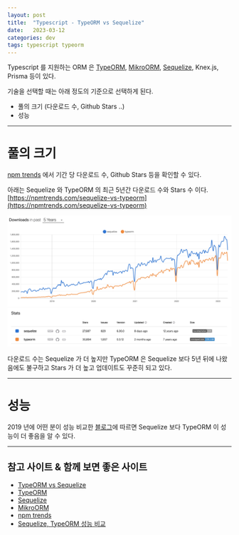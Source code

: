 ```yaml
---
layout: post
title:  "Typescript - TypeORM vs Sequelize"
date:   2023-03-12
categories: dev
tags: typescript typeorm
---
```


Typescript 를 지원하는 ORM 은 [TypeORM](https://typeorm.io/), [MikroORM](https://mikro-orm.io/docs/installation), [Sequelize](https://sequelize.org/docs/v6/), Knex.js, Prisma 등이 있다.

기술을 선택할 때는 아래 정도의 기준으로 선택하게 된다.

- 풀의 크기 (다운로드 수, Github Stars ..)
- 성능

---

# 풀의 크기

[npm trends](https://npmtrends.com/) 에서 기간 당 다운로드 수, Github Stars 등을 확인할 수 있다.

아래는 Sequelize 와 TypeORM 의 최근 5년간 다운로드 수와 Stars 수 이다.  
[https://npmtrends.com/sequelize-vs-typeorm](https://npmtrends.com/sequelize-vs-typeorm)

![Downloads](/assets/img/dev/2023/0312_1/downloads.png)
![Stars](/assets/img/dev/2023/0312_1/stars.png)

다운로드 수는 Sequelize 가 더 높지만 TypeORM 은 Sequelize 보다 5년 뒤에 나왔음에도 불구하고 Stars 가 더 높고 업데이트도 꾸준히 되고 있다.

---

# 성능

2019 년에 어떤 분이 성능 비교한 [블로그](https://kyungyeon.dev/posts/3)에 따르면 Sequelize 보다 TypeORM 이 성능이 더 좋음을 알 수 있다. 

---

## 참고 사이트 & 함께 보면 좋은 사이트

* [TypeORM vs Sequelize](https://codebibimppap.tistory.com/16)
* [TypeORM](https://typeorm.io/)
* [Sequelize](https://sequelize.org/docs/v6/)
* [MikroORM](https://mikro-orm.io/docs/installation)
* [npm trends](https://npmtrends.com/)
* [Sequelize, TypeORM 성능 비교](https://kyungyeon.dev/posts/3)